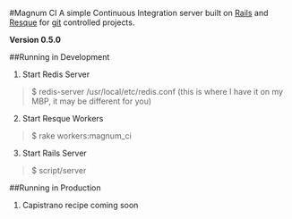 #Magnum CI
A simple Continuous Integration server built on [Rails](http://rubyonrails.org) and [Resque](http://github.com/defunkt/resque) for [git](http://git-scm.org) controlled projects.

**Version 0.5.0**

##Running in Development

1. Start Redis Server
> $ redis-server /usr/local/etc/redis.conf
(this is where I have it on my MBP, it may be different for you)

2. Start Resque Workers
> $ rake workers:magnum_ci

3. Start Rails Server
> $ script/server

##Running in Production

1. Capistrano recipe coming soon
